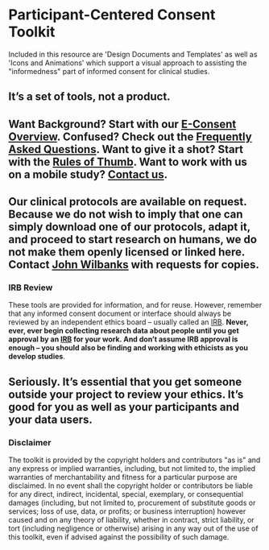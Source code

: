 # Participant-Centered Consent Toolkit

Included in this resource are 'Design Documents and Templates' as well as 'Icons and Animations' which support a visual approach to assisting the "informedness" part of informed consent for clinical studies.

It’s a set of tools, not a product.
-----
**Want Background?** Start with our [E-Consent Overview](http://sagebase.org/e-consent/).
**Confused?** Check out the [Frequently Asked Questions](http://sagebase.org/pcc/pcc-toolkit-frequently-asked-questions/).
**Want to give it a shot?** Start with the [Rules of Thumb](http://sagebase.org/pcc/participant-centered-consent-toolkit/rules-of-thumb/).
**Want to work with us on a mobile study?** [Contact us](http://sagebase.org/how-we-review-mobile-study-apps/).
-----
Our clinical protocols are available on request. Because we do not wish to imply that one can simply download one of our protocols, adapt it, and proceed to start research on humans, we do not make them openly licensed or linked here. Contact [John Wilbanks](mailto:john.wilbanks@sagebase.org) with requests for copies.
-----
### IRB Review
These tools are provided for information, and for reuse. However, remember that any informed consent document or interface should always be reviewed by an independent ethics board – usually called an [IRB](http://en.wikipedia.org/wiki/Institutional_review_board). **Never, ever, ever begin collecting research data about people until you get approval by an [IRB](http://en.wikipedia.org/wiki/Institutional_review_board) for your work. And don’t assume IRB approval is enough – you should also be finding and working with ethicists as you develop studies**.

Seriously. It’s essential that you get someone outside your project to review your ethics. It’s good for you as well as your participants and your data users.
-----
### Disclaimer
The toolkit is provided by the copyright holders and contributors "as is" and any express or implied warranties, including, but not limited to, the implied warranties of merchantability and fitness for a particular purpose are disclaimed.  In no event shall the copyright holder or contributors be liable for any direct, indirect, incidental, special, exemplary, or consequential damages (including, but not limited to, procurement of substitute goods or services; loss of use, data, or profits; or business interruption) however caused and on any theory of liability, whether in contract, strict liability, or tort (including negligence or otherwise) arising in any way out of the use of this toolkit, even if advised against the possibility of such damage.
